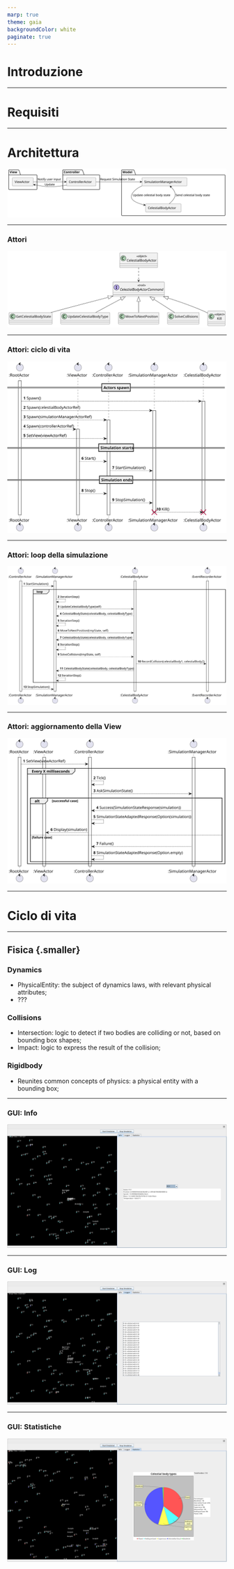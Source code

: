 ```yaml
---
marp: true
theme: gaia
backgroundColor: white
paginate: true
---
```


# **Introduzione**

---

# **Requisiti**

---

# **Architettura**

![Architettura bg 90%](./assets/mvc_actor_architecture.svg)

---

### **Attori**

![Architettura bg 80%](./assets/celestial_body_actor_class_diagram.svg)

---

### **Attori: ciclo di vita**

![Architettura bg 45%](./assets/actors_lifecycle_sequence.svg)

---

### **Attori: loop della simulazione**

![Architettura bg 55%](./assets/actors_simulation_loop_sequence.svg)

---

### **Attori: aggiornamento della View**

![Architettura bg 55%](./assets/actors_view_simulation_update_sequence.svg)

---

# **Ciclo di vita**

---

## **Fisica** {.smaller}

### Dynamics 
- PhysicalEntity: the subject of dynamics laws, with relevant physical attributes;
- ???

### Collisions
- Intersection: logic to detect if two bodies are colliding or not, based on bounding box shapes;
- Impact: logic to express the result of the collision;

### Rigidbody
- Reunites common concepts of physics: a physical entity with a bounding box;

---

### **GUI: Info**

![Architettura bg 60%](./assets/gui-info.png)

---

### **GUI: Log**

![Architettura bg 60%](./assets/gui-log.png)

---

### **GUI: Statistiche**

![Architettura bg 60%](./assets/gui-stats.png)
